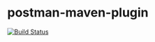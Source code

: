 # postman-maven-plugin
[![Build Status](https://travis-ci.org/cpollet/postman-maven-plugin.svg?branch=master)](https://travis-ci.org/cpollet/postman-maven-plugin)
